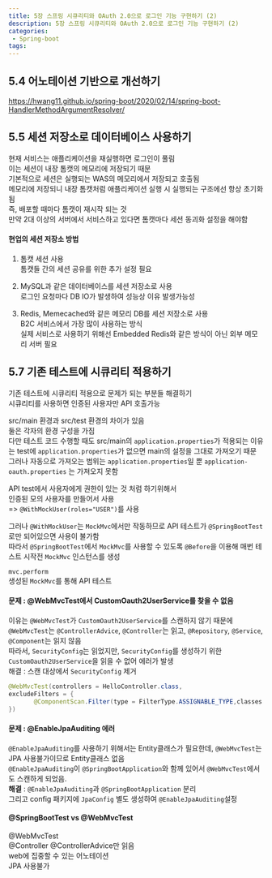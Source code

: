```yaml
---
title: 5장 스프링 시큐리티와 OAuth 2.0으로 로그인 기능 구현하기 (2)
description: 5장 스프링 시큐리티와 OAuth 2.0으로 로그인 기능 구현하기 (2)
categories:
 - Spring-boot
tags:
---  
```

## 5.4 어노테이션 기반으로 개선하기  
https://hwang11.github.io/spring-boot/2020/02/14/spring-boot-HandlerMethodArgumentResolver/  

## 5.5 세션 저장소로 데이터베이스 사용하기  
현재 서비스는 애플리케이션을 재실행하면 로그인이 풀림  
이는 세션이 내장 톰캣의 메모리에 저장되기 때문  
기본적으로 세션은 실행되는 WAS의 메모리에서 저장되고 호출됨  
메모리에 저장되니 내장 톰캣처럼 애플리케이션 실행 시 실행되는 구조에선 항상 초기화됨  
즉, 배포할 때마다 톰캣이 재시작 되는 것  
만약 2대 이상의 서버에서 서비스하고 있다면 톰캣마다 세션 동괴화 설정을 해야함  

#### 현업의 세션 저장소 방법  
1) 톰캣 세션 사용  
톰캣들 간의 세션 공유를 위한 추가 설정 필요  

2) MySQL과 같은 데이터베이스를 세션 저장소로 사용  
로그인 요청마다 DB IO가 발생하여 성능상 이유 발생가능성  

3) Redis, Memecached와 같은 메모리 DB를 세션 저장소로 사용  
B2C 서비스에서 가장 많이 사용하는 방식  
실제 서비스로 사용하기 위해선 Embedded Redis와 같은 방식이 아닌 외부 메모리 서버 필요  


## 5.7 기존 테스트에 시큐리티 적용하기  
기존 테스트에 시큐리티 적용으로 문제가 되는 부분들 해결하기    
시큐리티를 사용하면 인증된 사용자만 API 호출가능  

src/main 환경과 src/test 환경의 차이가 있음  
둘은 각자의 환경 구성을 가짐    
다만 테스트 코드 수행할 때도 src/main의 ```application.properties```가 적용되는 이유는 test에 ```application.properties```가 없으면 main의 설정을 그대로 가져오기 때문  
그러나 자동으로 가져오는 범위는 ```application.properties```일 뿐 ```application-oauth.properties``` 는 가져오지 못함  

API test에서 사용자에게 권한이 있는 것 처럼 하기위해서  
인증된 모의 사용자를 만들어서 사용  
=> ```@WithMockUser(roles="USER")```를 사용  

그러나 ```@WithMockUser```는 ```MockMvc```에서만 작동하므로 API 테스트가 ```@SpringBootTest```로만 되어있으면 사용이 불가함  
따라서 ```@SpringBootTest```에서 ```MockMvc```를 사용할 수 있도록
```@Before```을 이용해 매번 테스트 시작전 ```MockMvc``` 인스턴스를 생성  

```mvc.perform```  
생성된 ```MockMvc```를 통해 API 테스트  
#### 문제 : @WebMvcTest에서 CustomOauth2UserService를 찾을 수 없음   
이유는 ```@WebMvcTest```가 ```CustomOauth2UserService```를 스캔하지 않기 때문에  
```@WebMvcTest```는 ```@ControllerAdvice```, ```@Controller```는 읽고, ```@Repository```, ```@Service```, ```@Component```는 읽지 않음  
 따라서, ```SecurityConfig```는 읽었지만, ```SecurityConfig```를 생성하기 위한 ```CustomOauth2UserService```을 읽을 수 없어 에러가 발생  
해결 : 스캔 대상에서 ```SecurityConfig``` 제거  

```java
@WebMvcTest(controllers = HelloController.class,
excludeFilters = {
       @ComponentScan.Filter(type = FilterType.ASSIGNABLE_TYPE,classes = SecurityConfig.class)
})
```
#### 문제 : @EnableJpaAuditing 에러  
 ```@EnableJpaAuditing```를 사용하기 위해서는 Entity클래스가 필요한데,
 ```@WebMvcTest```는 JPA 사용불가이므로 Entity클래스 없음  
 ```@EnableJpaAuditing```이 ```@SpringBootApplication```와 함께 있어서 ```@WebMvcTest```에서도 스캔하게 되었음.  
 **해결** : ```@EnableJpaAuditing```과 ```@SpringBootApplication``` 분리  
 그리고 config 패키지에 ```JpaConfig``` 별도 생성하여 ```@EnableJpaAuditing```설정  

#### @SpringBootTest vs @WebMvcTest  
@WebMvcTest  
@Controller @ControllerAdvice만 읽음  
web에 집중할 수 있는 어노테이션  
JPA 사용불가  
